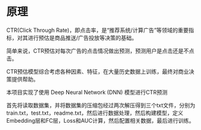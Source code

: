# 原理

CTR(Click Through Rate)，即点击率，是“推荐系统/计算广告”等领域的重要指标，对其进行预估是商品推送/广告投放等决策的基础。

简单来说，CTR预估对每次广告的点击情况做出预测，预测用户是点击还是不点击。

CTR预估模型综合考虑各种因素、特征，在大量历史数据上训练，最终对商业决策提供帮助。

本项目实现了使用 Deep Neural Network (DNN) 模型进行CTR预测

首先将读取数据集，并将数据集的压缩包经过两次解压得到三个txt文件，分别为train.txt，test.txt，readme.txt，然后进行数据处理，然后构建模型，定义Embedding层和FC层，Loss和AUC计算，然后配置相关数据，最后进行训练。


